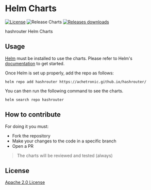 # Helm Charts

[![License](https://img.shields.io/badge/License-Apache%202.0-blue.svg)](https://opensource.org/licenses/Apache-2.0)
![Release Charts](https://github.com/achetronic/hashrouter/workflows/Release%20Charts/badge.svg?branch=main)
[![Releases downloads](https://img.shields.io/github/downloads/achetronic/hashrouter/total.svg)](https://github.com/achetronic/hashrouter/releases)

hashrouter Helm Charts

## Usage

[Helm](https://helm.sh) must be installed to use the charts.
Please refer to Helm's [documentation](https://helm.sh/docs/) to get started.

Once Helm is set up properly, add the repo as follows:

```console
helm repo add hashrouter https://achetronic.github.io/hashrouter/
```

You can then run the following command to see the charts.

```console
helm search repo hashrouter
```

## How to contribute

For doing it you must:
* Fork the repository
* Make your changes to the code in a specific branch
* Open a PR

> The charts will be reviewed and tested (always)

## License

[Apache 2.0 License](./LICENSE)
